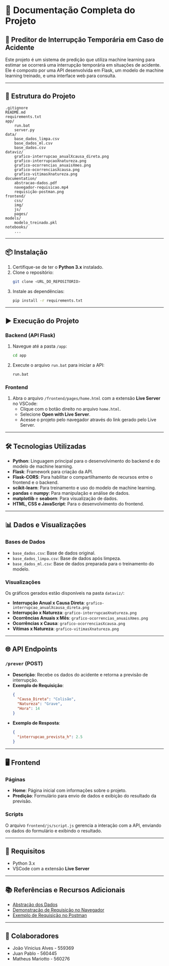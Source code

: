 # 📖 Documentação Completa do Projeto

## 🚦 Preditor de Interrupção Temporária em Caso de Acidente

Este projeto é um sistema de predição que utiliza machine learning para estimar se ocorrerá uma interrupção temporária em situações de acidente. Ele é composto por uma API desenvolvida em Flask, um modelo de machine learning treinado, e uma interface web para consulta.

---

## 📂 Estrutura do Projeto

```
.gitignore
README.md
requirements.txt
app/
    run.bat
    server.py
data/
    base_dados_limpa.csv
    base_dados_ml.csv
    base_dados.csv
dataviz/
    grafico-interrupcao_anualXcausa_direta.png
    grafico-interrupcaoXnatureza.png
    grafico-ocorrencias_anuaisXmes.png
    grafico-ocorrenciasXcausa.png
    grafico-vitimasXnatureza.png
documentation/
    abstracao-dados.pdf
    navegador-requisicao.mp4
    requisição-postman.png
frontend/
    css/
    img/
    js/
    pages/
models/
    modelo_treinado.pkl
notebooks/
    ...
```

---

## 📦 Instalação

1. Certifique-se de ter o **Python 3.x** instalado.
2. Clone o repositório:
   ```bash
   git clone <URL_DO_REPOSITORIO>
   ```
3. Instale as dependências:
   ```bash
   pip install -r requirements.txt
   ```

---

## ▶️ Execução do Projeto

### Backend (API Flask)
1. Navegue até a pasta `/app`:
   ```bash
   cd app
   ```
2. Execute o arquivo `run.bat` para iniciar a API:
   ```bash
   run.bat
   ```

### Frontend
1. Abra o arquivo `/frontend/pages/home.html` com a extensão **Live Server** no VSCode:
   - Clique com o botão direito no arquivo `home.html`.
   - Selecione **Open with Live Server**.
   - Acesse o projeto pelo navegador através do link gerado pelo Live Server.

---

## 🛠️ Tecnologias Utilizadas

- **Python**: Linguagem principal para o desenvolvimento do backend e do modelo de machine learning.
- **Flask**: Framework para criação da API.
- **Flask-CORS**: Para habilitar o compartilhamento de recursos entre o frontend e o backend.
- **scikit-learn**: Para treinamento e uso do modelo de machine learning.
- **pandas** e **numpy**: Para manipulação e análise de dados.
- **matplotlib** e **seaborn**: Para visualização de dados.
- **HTML, CSS e JavaScript**: Para o desenvolvimento do frontend.

---

## 📊 Dados e Visualizações

### Bases de Dados
- `base_dados.csv`: Base de dados original.
- `base_dados_limpa.csv`: Base de dados após limpeza.
- `base_dados_ml.csv`: Base de dados preparada para o treinamento do modelo.

### Visualizações
Os gráficos gerados estão disponíveis na pasta `dataviz/`:
- **Interrupção Anual x Causa Direta**: `grafico-interrupcao_anualXcausa_direta.png`
- **Interrupção x Natureza**: `grafico-interrupcaoXnatureza.png`
- **Ocorrências Anuais x Mês**: `grafico-ocorrencias_anuaisXmes.png`
- **Ocorrências x Causa**: `grafico-ocorrenciasXcausa.png`
- **Vítimas x Natureza**: `grafico-vitimasXnatureza.png`

---

## 🌐 API Endpoints

### `/prever` (POST)
- **Descrição**: Recebe os dados do acidente e retorna a previsão de interrupção.
- **Exemplo de Requisição**:
  ```json
  {
    "Causa_Direta": "Colisão",
    "Natureza": "Grave",
    "Hora": 14
  }
  ```
- **Exemplo de Resposta**:
  ```json
  {
    "interrupcao_prevista_h": 2.5
  }
  ```

---

## 🖥️ Frontend

### Páginas
- **Home**: Página inicial com informações sobre o projeto.
- **Predição**: Formulário para envio de dados e exibição do resultado da previsão.

### Scripts
O arquivo `frontend/js/script.js` gerencia a interação com a API, enviando os dados do formulário e exibindo o resultado.

---

## 📑 Requisitos

- Python 3.x
- VSCode com a extensão **Live Server**

---

## 📚 Referências e Recursos Adicionais

- [Abstração dos Dados](documentation/abstracao-dados.pdf)
- [Demonstração de Requisição no Navegador](documentation/navegador-requisicao.mp4)
- [Exemplo de Requisição no Postman](documentation/requisição-postman.png)

---

## 👥 Colaboradores

- João Vinicius Alves - 559369
- Juan Pablo - 560445
- Matheus Mariotto - 560276
